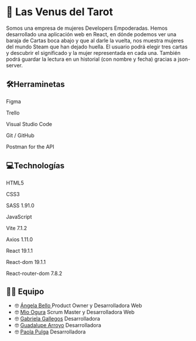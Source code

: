 #  🔮 Las Venus del Tarot
Somos una empresa de mujeres Developers Empoderadas.  Hemos desarrollado una aplicación web en React, en dónde podemos ver una baraja de Cartas boca abajo y que al darle la vuelta, nos muestra mujeres del mundo Steam que han dejado huella. El usuario podrá elegir tres cartas y descubrir el significado y la mujer representada en cada una. También podrá guardar la lectura en un historial (con nombre y fecha) gracias a json-server.

## :hammer_and_wrench:Herraminetas
Figma

Trello

Visual Studio Code

Git / GitHub

Postman for the API

## :computer:Technologías
HTML5

CSS3

SASS 1.91.0

JavaScript

Vite 7.1.2

Axios 1.11.0

React 19.1.1

React-dom 19.1.1

React-router-dom 7.8.2



## :woman_technologist: Equipo
- :nerd_face: [Ángela Bello ](https://github.com/AngelaBello-creator)
     Product Owner y Desarrolladora Web
-  :nerd_face: [Mio Ogura](https://github.com/miaryl)
     Scrum Master y Desarrolladora Web
-  :nerd_face: [Gabriela Gallegos](https://github.com/hgall3)
     Desarrolladora
-  :nerd_face: [Guadalupe Arroyo](https://github.com/luadimensional)
     Desarrolladora
-  :nerd_face: [Paola Pulga](https://github.com/Pao-Pul)
     Desarrolladora

